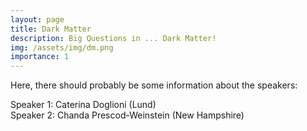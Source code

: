 ```yaml
---
layout: page
title: Dark Matter
description: Big Questions in ... Dark Matter!
img: /assets/img/dm.png
importance: 1
---
```


<p>Here, there should probably be some information about the speakers:</p>

<p>
Speaker 1: Caterina Doglioni (Lund)<br>
Speaker 2: Chanda Prescod-Weinstein (New Hampshire)
</p>